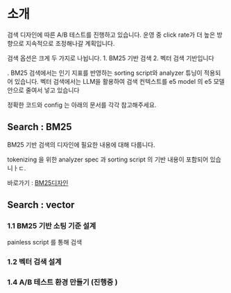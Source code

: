 
# 소개


검색 디자인에 따른 A/B 테스트를 진행하고 있습니다. 운영 중 click rate가 더 높은 방향으로 지속적으로 조정해나갈 계획입니다.

검색 옵션은 크게 두 가지로 나뉩니다.
    1.  BM25 기반 검색
    2.  벡터 검색 기반입니다

. BM25 검색에서는 인기 지표를 반영하는 sorting script와 analyzer 튜닝이 적용되어 있습니다.
벡터 검색에서는 LLM을 활용하여 검색 컨텍스트를 e5 model 의 e5 모델 안으로 줄여서 넣고 있습니다

정확한 코드와 config 는 아래의 문서를 각각 참고해주세요.

## Search : BM25

BM25 기반 검색의 디자인에 필요한 내용에 대해 다룹니다. 

tokenizing 을 위한 analyzer spec 과 sorting script 의 기반 내용이 포함되어 있습니ㅏㄷ.

바로가기 : [BM25디자인](search_bm25.md)

## Search : vector  



### 1.1 BM25 기반 소팅 기준 설계
painless script 를 통해 검색
### 1.2 벡터 검색 설계

### 1.4 A/B 테스트 환경 만들기 (진행중 )